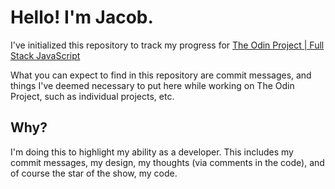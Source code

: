 # Hello! I'm Jacob.
I've initialized this repository to track my progress for [The Odin Project | Full Stack JavaScript ](https://www.theodinproject.com/paths/full-stack-javascript)

What you can expect to find in this repository are commit messages, and things I've deemed necessary to put here while working on The Odin Project, such as individual projects, etc.

## Why?
I'm doing this to highlight my ability as a developer. This includes my commit messages, my design, my thoughts (via comments in the code), and of course the star of the show, my code.
